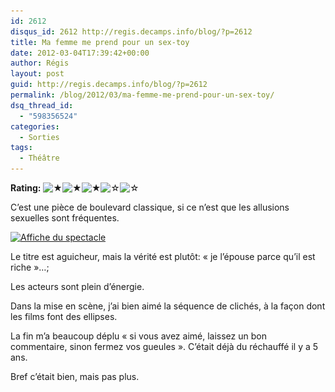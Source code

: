```yaml
---
id: 2612
disqus_id: 2612 http://regis.decamps.info/blog/?p=2612
title: Ma femme me prend pour un sex-toy
date: 2012-03-04T17:39:42+00:00
author: Régis
layout: post
guid: http://regis.decamps.info/blog/?p=2612
permalink: /blog/2012/03/ma-femme-me-prend-pour-un-sex-toy/
dsq_thread_id:
  - "598356524"
categories:
  - Sorties
tags:
  - Théâtre
---
```

**Rating:** ![&#9733;](/blog/wp-content/plugins/xavins-review-ratings/default/star.png "3/5")![&#9733;](/blog/wp-content/plugins/xavins-review-ratings/default/star.png "3/5")![&#9733;](/blog/wp-content/plugins/xavins-review-ratings/default/star.png "3/5")![&#9734;](/blog/wp-content/plugins/xavins-review-ratings/default/blank_star.png "3/5")![&#9734;](/blog/wp-content/plugins/xavins-review-ratings/default/blank_star.png "3/5") 


  
C’est une pièce de boulevard classique, si ce n’est que les allusions sexuelles sont fréquentes.
  
[<img src="/blog/wp-content/uploads/2012/03/o22509-ma-femme-me-prend-pour-un-sextoy-249x350.jpg" alt="Affiche du spectacle" title="Ma femme me prend pour un sex-toy" width="249" height="350" class="alignleft size-medium wp-image-2616" srcset="/blog/wp-content/uploads/2012/03/o22509-ma-femme-me-prend-pour-un-sextoy-249x350.jpg 249w, /blog/wp-content/uploads/2012/03/o22509-ma-femme-me-prend-pour-un-sextoy-730x1024.jpg 730w, /blog/wp-content/uploads/2012/03/o22509-ma-femme-me-prend-pour-un-sextoy.jpg 856w" sizes="(max-width: 249px) 100vw, 249px" />](/blog/wp-content/uploads/2012/03/o22509-ma-femme-me-prend-pour-un-sextoy.jpg)

Le titre est aguicheur, mais la vérité est plutôt: « je l’épouse parce qu’il est riche »…;

Les acteurs sont plein d’énergie. 

Dans la mise en scène, j’ai bien aimé la séquence de clichés, à la façon dont les films font des ellipses.

La fin m’a beaucoup déplu « si vous avez aimé, laissez un bon commentaire, sinon fermez vos gueules ». C’était déjà du réchauffé il y a 5 ans. 

Bref c’était bien, mais pas plus.
